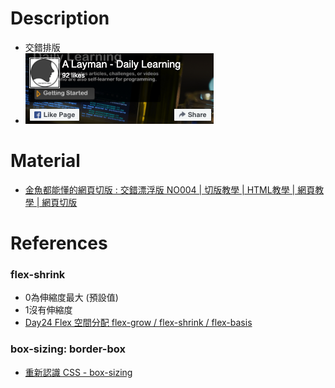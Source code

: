 # Description
* 交錯排版
* ![Preview](https://raw.githubusercontent.com/JenHsuan/web-layout-practice/master/cross/preview/preview.png)

# Material
* [金魚都能懂的網頁切版 : 交錯漂浮版 NO004 | 切版教學 | HTML教學 | 網頁教學 | 網頁切版](https://www.youtube.com/watch?v=aN7zFs_AT8s)

# References
### flex-shrink
* 0為伸縮度最大 (預設值)
* 1沒有伸縮度
* [Day24 Flex 空間分配 flex-grow / flex-shrink / flex-basis](https://ithelp.ithome.com.tw/articles/10208741)

### box-sizing: border-box
* [重新認識 CSS - box-sizing](https://titangene.github.io/article/css-box-sizing.html)
